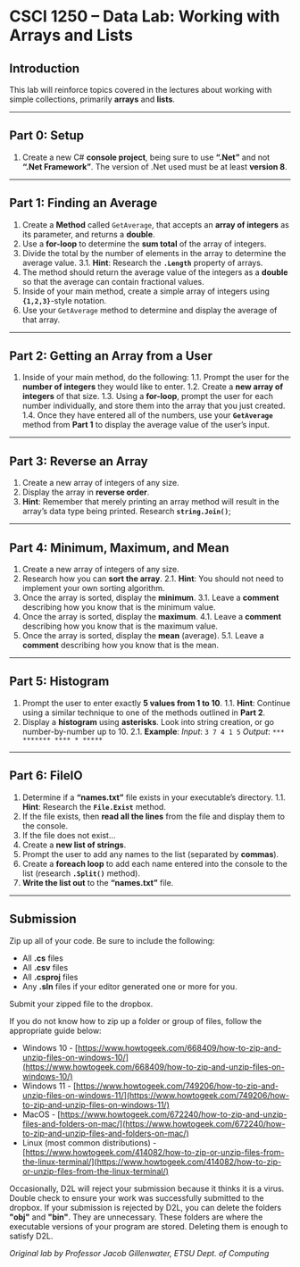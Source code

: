 # CSCI 1250 – Data Lab: Working with Arrays and Lists

## Introduction
This lab will reinforce topics covered in the lectures about working with simple collections, primarily **arrays** and **lists**.

***

## Part 0: Setup

1.  Create a new C# **console project**, being sure to use **“.Net”** and not **“.Net Framework”**. The version of .Net used must be at least **version 8**.

***

## Part 1: Finding an Average

1.  Create a **Method** called `GetAverage`, that accepts an **array of integers** as its parameter, and returns a **double**.
2.  Use a **for-loop** to determine the **sum total** of the array of integers.
3.  Divide the total by the number of elements in the array to determine the average value.
    3.1. **Hint**: Research the **`.Length`** property of arrays.
4.  The method should return the average value of the integers as a **double** so that the average can contain fractional values.
5.  Inside of your main method, create a simple array of integers using **`{1,2,3}`**-style notation.
6.  Use your `GetAverage` method to determine and display the average of that array.

***

## Part 2: Getting an Array from a User

1.  Inside of your main method, do the following:
    1.1. Prompt the user for the **number of integers** they would like to enter.
    1.2. Create a **new array of integers** of that size.
    1.3. Using a **for-loop**, prompt the user for each number individually, and store them into the array that you just created.
    1.4. Once they have entered all of the numbers, use your **`GetAverage`** method from **Part 1** to display the average value of the user’s input.

***

## Part 3: Reverse an Array

1.  Create a new array of integers of any size.
2.  Display the array in **reverse order**.
3.  **Hint**: Remember that merely printing an array method will result in the array’s data type being printed. Research **`string.Join()`**;

***

## Part 4: Minimum, Maximum, and Mean

1.  Create a new array of integers of any size.
2.  Research how you can **sort the array**.
    2.1. **Hint**: You should not need to implement your own sorting algorithm.
3.  Once the array is sorted, display the **minimum**.
    3.1. Leave a **comment** describing how you know that is the minimum value.
4.  Once the array is sorted, display the **maximum**.
    4.1. Leave a **comment** describing how you know that is the maximum value.
5.  Once the array is sorted, display the **mean** (average).
    5.1. Leave a **comment** describing how you know that is the mean.

***

## Part 5: Histogram

1.  Prompt the user to enter exactly **5 values from 1 to 10**.
    1.1. **Hint**: Continue using a similar technique to one of the methods outlined in **Part 2**.
2.  Display a **histogram** using **asterisks**. Look into string creation, or go number-by-number up to 10.
    2.1. **Example**:
        *Input*: `3 7 4 1 5`
        *Output*:
        ```
        ***
        *******
        ****
        *
        *****
        ```

***

## Part 6: FileIO

1.  Determine if a **“names.txt”** file exists in your executable’s directory.
    1.1. **Hint**: Research the **`File.Exist`** method.
2.  If the file exists, then **read all the lines** from the file and display them to the console.
3.  If the file does not exist…
4.  Create a **new list of strings**.
5.  Prompt the user to add any names to the list (separated by **commas**).
6.  Create a **foreach loop** to add each name entered into the console to the list (research **`.Split()`** method).
7.  **Write the list out** to the **“names.txt”** file.

***

## Submission

Zip up all of your code. Be sure to include the following:
* All **.cs** files
* All **.csv** files
* All **.csproj** files
* Any **.sln** files if your editor generated one or more for you.

Submit your zipped file to the dropbox.

If you do not know how to zip up a folder or group of files, follow the appropriate guide below:
* Windows 10 - [https://www.howtogeek.com/668409/how-to-zip-and-unzip-files-on-windows-10/](https://www.howtogeek.com/668409/how-to-zip-and-unzip-files-on-windows-10/)
* Windows 11 - [https://www.howtogeek.com/749206/how-to-zip-and-unzip-files-on-windows-11/](https://www.howtogeek.com/749206/how-to-zip-and-unzip-files-on-windows-11/)
* MacOS - [https://www.howtogeek.com/672240/how-to-zip-and-unzip-files-and-folders-on-mac/](https://www.howtogeek.com/672240/how-to-zip-and-unzip-files-and-folders-on-mac/)
* Linux (most common distributions) - [https://www.howtogeek.com/414082/how-to-zip-or-unzip-files-from-the-linux-terminal/](https://www.howtogeek.com/414082/how-to-zip-or-unzip-files-from-the-linux-terminal/)

Occasionally, D2L will reject your submission because it thinks it is a virus. Double check to ensure your work was successfully submitted to the dropbox. If your submission is rejected by D2L, you can delete the folders **"obj"** and **"bin"**. They are unnecessary. These folders are where the executable versions of your program are stored. Deleting them is enough to satisfy D2L.

*Original lab by Professor Jacob Gillenwater, ETSU Dept. of Computing*
